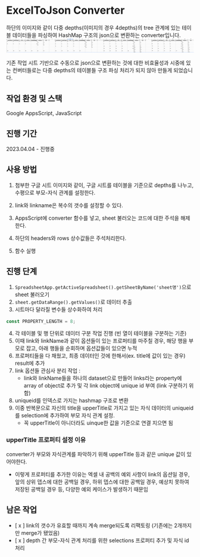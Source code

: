 # ExcelToJson Converter

하단의 이미지와 같이 다중 depths(이미지의 경우 4depths)의 tree 관계에 있는 테이블 데이터들을 파싱하여 HashMap 구조의 json으로 변환하는 converter입니다.
![excelImg](./image/excelImg.png)

기존 작업 시트 기반으로 수동으로 json으로 변환하는 것에 대한 비효율성과 시중에 있는 컨버터들로는 다중 depths의 테이블들 구조 파싱 처리가 되지 않아 만들게 되었습니다.

## 작업 환경 및 스택

Google AppsScript, JavaScript

## 진행 기간

2023.04.04 - 진행중

## 사용 방법

1. 첨부한 구글 시트 이미지와 같이, 구글 시트를 테이블을 기준으로 depths를 나누고, 수평으로 부모-자식 관계를 설정한다.

2. link와 linkname은 복수의 갯수를 설정할 수 있다.
3. AppsScript에 converter 함수를 넣고, sheet 불러오는 코드에 대한 주석을 해제한다.
4. 하단의 headers와 rows 상수값들은 주석처리한다.
5. 함수 실행

## 진행 단계

1. `SpreadsheetApp.getActiveSpreadsheet().getSheetByName('sheet명')`으로 sheet 불러오기
2. `sheet.getDataRange().getValues()`로 데이터 추출
3. 시트마다 달라질 변수들 상수화하여 처리

```javascript
const PROPERTY_LENGTH = 8;
```

4. 각 테이블 및 행 단위로 데이터 구분 작업 진행 (빈 열이 테이블을 구분하는 기준)
5. 이때 link와 linkName과 같이 옵션들이 있는 프로퍼티를 마주칠 경우, 해당 행을 부모로 잡고, 아래 행들을 순회하며 옵션값들이 있으면 누적
6. 프로퍼티들을 다 채웠고, 최종 데이터인 것에 한해서(ex. title에 값이 있는 경우) result에 추가
7. link 옵션들 관심사 분리 작업 :
   - link와 linkName들을 하나의 dataset으로 만들어 links라는 property에 array of object로 추가 및 각 link object에 unique id 부여 (link 구분하기 위함)
8. uniqueid를 인덱스로 가지는 hashmap 구조로 변환
9. 이중 반복문으로 자신의 title을 upperTitle로 가지고 있는 자식 데이터의 uniqueid를 selection에 추가하여 부모 자식 관계 설정.
   - 꼭 upperTitle이 아니더라도 uinque한 값을 기준으로 연결 지으면 됨

### upperTitle 프로퍼티 설정 이유

converter가 부모와 자식관계를 파악하기 위해 upperTitle 등과 같은 unique 값이 있어야한다.

- 이렇게 프로퍼티를 추가한 이유는 엑셀 내 공백의 예외 사항이 link의 옵션일 경우, 앞의 상위 뎁스에 대한 공백일 경우, 하위 뎁스에 대한 공백일 경우, 예상치 못하여 저장된 공백일 경우 등, 다양한 예외 케이스가 발생하기 때문임

## 남은 작업

- [ x ] link의 갯수가 유효할 때까지 계속 merge되도록 리팩토링 (기존에는 2개까지만 merge가 됐었음)
- [ x ] depth 간 부모-자식 관계 처리를 위한 selections 프로퍼티 추가 및 자식 id 처리
